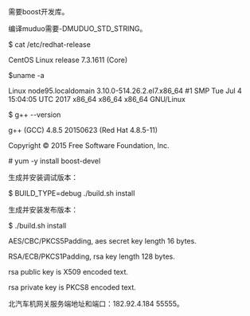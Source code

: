 需要boost开发库。

编译muduo需要-DMUDUO_STD_STRING。

$ cat /etc/redhat-release 

CentOS Linux release 7.3.1611 (Core)

$uname -a

Linux node95.localdomain 3.10.0-514.26.2.el7.x86_64 #1 SMP Tue Jul 4 15:04:05 UTC 2017 x86_64 x86_64 x86_64 GNU/Linux

$ g++ --version

g++ (GCC) 4.8.5 20150623 (Red Hat 4.8.5-11)

Copyright © 2015 Free Software Foundation, Inc.

\# yum -y install boost-devel

生成并安装调试版本：

$ BUILD_TYPE=debug ./build.sh install

生成并安装发布版本：

$ ./build.sh install

AES/CBC/PKCS5Padding, aes secret key length 16 bytes.

RSA/ECB/PKCS1Padding, rsa key length 128 bytes.

rsa public key is X509 encoded text.

rsa private key is PKCS8 encoded text.

北汽车机网关服务端地址和端口：182.92.4.184 55555。